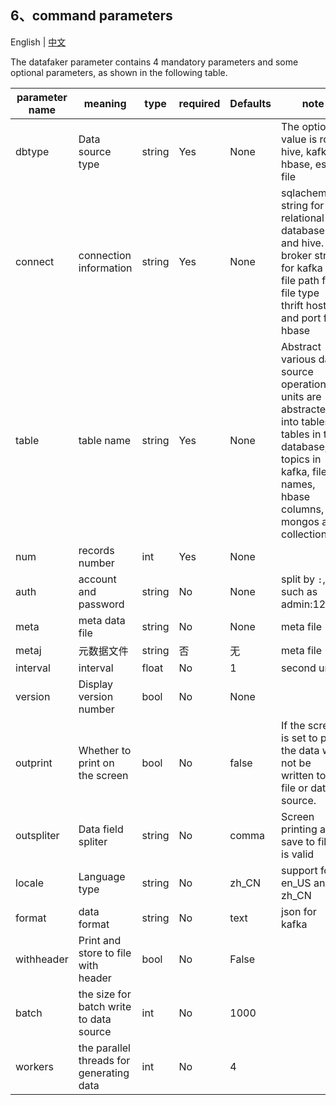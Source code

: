 ## 6、command parameters
English | [中文](zh_CN/命令参数.md)


The datafaker parameter contains 4 mandatory parameters and some optional parameters, as shown in the following table.

| parameter name | meaning |  type | required | Defaults | note |
| ------ | ------ | ------ | ----- | ------| ---- |
| dbtype| Data source type | string | Yes | None | The optional value is rdb, hive, kafka, hbase, es, file |
| connect | connection information | string| Yes | None | sqlachemy string for relational database and hive. <br>broker string for kafka<br>file path for file type<br>thrift host and port for hbase|
| table| table name | string | Yes |  None | Abstract various data source operation units are abstracted into tables, tables in the database, topics in kafka, file names, hbase columns, mongos as collections|
| num | records number | int | Yes | None |  |
| auth | account and password | string | No | None | split by `:`, such as admin:12334 |
| meta | meta data file | string | No | None | meta file |
| metaj | 元数据文件 | string | 否 | 无 | meta file |
| interval | interval | float | No | 1 | second unit |
| version | Display version number | bool | No |  None |  |
| outprint | Whether to print on the screen | bool | No |  false | If the screen is set to print, the data will not be written to a file or data source. |
| outspliter | Data field spliter | string | No | comma | Screen printing and save to files is valid |
| locale | Language type | string | No | zh_CN | support for en_US and zh_CN|
| format | data format | string | No |  text |  json for kafka|
| withheader | Print and store to file with header | bool | No | False| |
| batch | the size for batch write to data source | int | No | 1000 |  |
| workers | the parallel threads for generating data | int | No | 4 |  |
